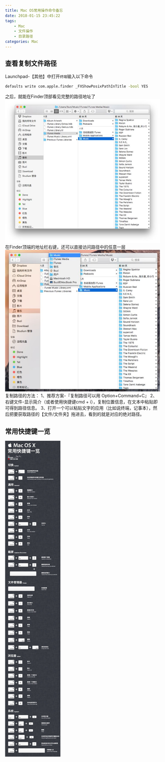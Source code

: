 ```yaml
---
title: Mac OS常用操作命令备忘
date: 2018-01-15 23:45:22
tags: 
    - Mac
    - 文件操作
    - 目录路径
categories: Mac
---
```

## 查看复制文件路径
Launchpad-【其他】中打开```终端```输入以下命令

``` bash
defaults write com.apple.finder _FXShowPosixPathInTitle -bool YES
```
之后，就能在Finder顶部看见完整的路径地址了
![Finder顶部路径](https://raw.githubusercontent.com/WangEn/BlogBackup/master/blogimgs/macfile101.jpg)
在Finder顶端的地址栏右键，还可以直接访问路径中的任意一层
![Finder右键路径](https://raw.githubusercontent.com/WangEn/BlogBackup/master/blogimgs/macfile102.jpg)
复制路径的方法：
1、推荐方案-『复制路径可以用 Option+Command+C』
2、右键文件-显示简介（或者使用快捷键cmd + i），复制位置信息，在文本中粘贴即可得到路径信息。
3、打开一个可以粘贴文字的应用（比如说终端，记事本），然后把要获取路径的【文件/文件夹】拖进去，看到的就是对应的绝对路径。

## 常用快捷键一览
![Mac OS X快捷键](https://raw.githubusercontent.com/WangEn/BlogBackup/master/blogimgs/macfile103.jpg)
